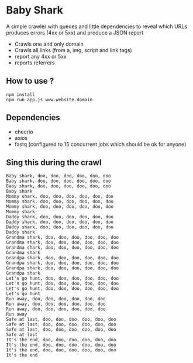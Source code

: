 # Baby Shark

A simple crawler with queues and little dependencies to reveal which URLs produces errors (4xx or 5xx) and produce a
JSON report

* Crawls one and only domain
* Crawls all links (from a, img, script and link tags)
* report any 4xx or 5xx
* reports referrers

## How to use ?

```shell
npm install
npm run app.js www.website.domain
```

## Dependencies

* cheerio
* axios
* fastq (configured to 15 concurrent jobs which should be ok for anyone)

## Sing this during the crawl
```gherkin
Baby shark, doo, doo, doo, doo, doo, doo
Baby shark, doo, doo, doo, doo, doo, doo
Baby shark, doo, doo, doo, doo, doo, doo
Baby shark
Mommy shark, doo, doo, doo, doo, doo, doo
Mommy shark, doo, doo, doo, doo, doo, doo
Mommy shark, doo, doo, doo, doo, doo, doo
Mommy shark
Daddy shark, doo, doo, doo, doo, doo, doo
Daddy shark, doo, doo, doo, doo, doo, doo
Daddy shark, doo, doo, doo, doo, doo, doo
Daddy shark
Grandma shark, doo, doo, doo, doo, doo, doo
Grandma shark, doo, doo, doo, doo, doo, doo
Grandma shark, doo, doo, doo, doo, doo, doo
Grandma shark
Grandpa shark, doo, doo, doo, doo, doo, doo
Grandpa shark, doo, doo, doo, doo, doo, doo
Grandpa shark, doo, doo, doo, doo, doo, doo
Grandpa shark
Let's go hunt, doo, doo, doo, doo, doo, doo
Let's go hunt, doo, doo, doo, doo, doo, doo
Let's go hunt, doo, doo, doo, doo, doo, doo
Let's go hunt
Run away, doo, doo, doo, doo, doo, doo
Run away, doo, doo, doo, doo, doo, doo
Run away, doo, doo, doo, doo, doo, doo
Run away
Safe at last, doo, doo, doo, doo, doo, doo
Safe at last, doo, doo, doo, doo, doo, doo
Safe at last, doo, doo, doo, doo, doo, doo
Safe at last
It's the end, doo, doo, doo, doo, doo, doo
It's the end, doo, doo, doo, doo, doo, doo
It's the end, doo, doo, doo, doo, doo, doo
It's the end
```

